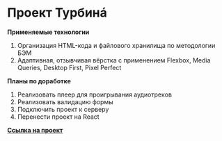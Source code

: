 # Проект Турбинá

**Применяемые технологии**
1. Организация HTML-кода и файлового хранилища по методологии БЭМ
2. Адаптивная, отзывчивая вёрстка с применением Flexbox, Media Queries, Desktop First, Pixel Perfect

**Планы по доработке**
1. Реализовать плеер для проигрывания аудиотреков
2. Реализовать валидацию формы
3. Подключить проект к серверу
4. Перенести проект на React

**[Ссылка на проект](https://konstantinovmax.github.io/turbina/index.html)**